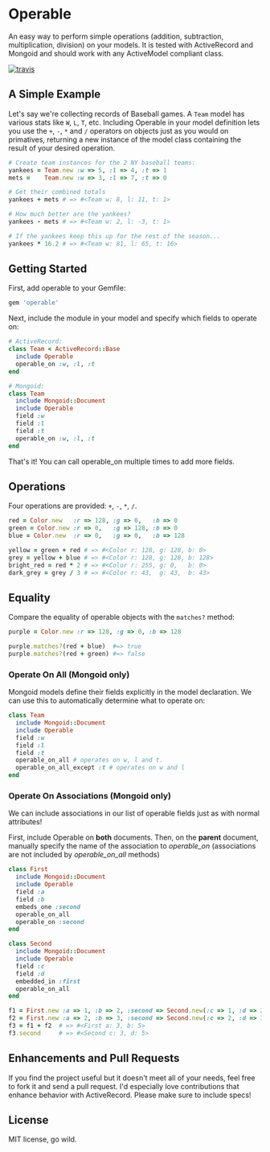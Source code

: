 # Operable

An easy way to perform simple operations (addition, subtraction, multiplication, division) on your models. It is tested with ActiveRecord and Mongoid and should work with any ActiveModel compliant class.

[![travis](https://secure.travis-ci.org/jcoene/operable.png)](http://travis-ci.org/jcoene/operable)

## A Simple Example

Let's say we're collecting records of Baseball games. A `Team` model has various stats like `W`, `L`, `T`, etc. Including Operable in your model definition lets you use the `+`, `-`, `*` and `/` operators on objects just as you would on primatives, returning a new instance of the model class containing the result of your desired operation.

```ruby
# Create team instances for the 2 NY baseball teams:
yankees = Team.new :w => 5, :l => 4, :t => 1
mets =    Team.new :w => 3, :l => 7, :t => 0

# Get their combined totals
yankees + mets # => #<Team w: 8, l: 11, t: 1>

# How much better are the yankees?
yankees - mets # => #<Team w: 2, l: -3, t: 1>

# If the yankees keep this up for the rest of the season...
yankees * 16.2 # => #<Team w: 81, l: 65, t: 16>
```

## Getting Started

First, add operable to your Gemfile:

```ruby
gem 'operable'
```

Next, include the module in your model and specify which fields to operate on:

```ruby
# ActiveRecord:
class Team < ActiveRecord::Base
  include Operable
  operable_on :w, :l, :t
end

# Mongoid:
class Team
  include Mongoid::Document
  include Operable
  field :w
  field :l
  field :t
  operable_on :w, :l, :t
end
```

That's it! You can call operable_on multiple times to add more fields.

## Operations

Four operations are provided: `+`, `-`, `*`, `/`.

```ruby
red = Color.new   :r => 128, :g => 0,   :b => 0
green = Color.new :r => 0,   :g => 128, :b => 0
blue = Color.new  :r => 0,   :g => 0,   :b => 128

yellow = green + red # => #<Color r: 128, g: 128, b: 0>
grey = yellow + blue # => #<Color r: 128, g: 128, b: 128>
bright_red = red * 2 # => #<Color r: 255, g: 0,   b: 0>
dark_grey = grey / 3 # => #<Color r: 43,  g: 43,  b: 43>
```

## Equality

Compare the equality of operable objects with the `matches?` method:

```ruby
purple = Color.new :r => 128, :g => 0, :b => 128

purple.matches?(red + blue)  #=> true
purple.matches?(red + green) #=> false
```

### Operate On All (Mongoid only)

Mongoid models define their fields explicitly in the model declaration. We can use this to automatically determine what to operate on:

```ruby
class Team
  include Mongoid::Document
  include Operable
  field :w
  field :l
  field :t
  operable_on_all # operates on w, l and t.
  operable_on_all_except :t # operates on w and l
end
```

### Operate On Associations (Mongoid only)

We can include associations in our list of operable fields just as with normal attributes!

First, include Operable on **both** documents. Then, on the **parent** document, manually specify the name of the association to *operable_on* (associations are not included by *operable_on_all* methods)

```ruby
class First
  include Mongoid::Document
  include Operable
  field :a
  field :b
  embeds_one :second
  operable_on_all
  operable_on :second
end

class Second
  include Mongoid::Document
  include Operable
  field :c
  field :d
  embedded_in :first
  operable_on_all
end

f1 = First.new :a => 1, :b => 2, :second => Second.new(:c => 1, :d => 2)
f2 = First.new :a => 2, :b => 3, :second => Second.new(:c => 2, :d => 3)
f3 = f1 + f2  # => #<First a: 3, b: 5>
f3.second     # => #<Second c: 3, d: 5>
```

## Enhancements and Pull Requests

If you find the project useful but it doesn't meet all of your needs, feel free to fork it and send a pull request. I'd especially love contributions that enhance behavior with ActiveRecord. Please make sure to include specs!

## License

MIT license, go wild.
